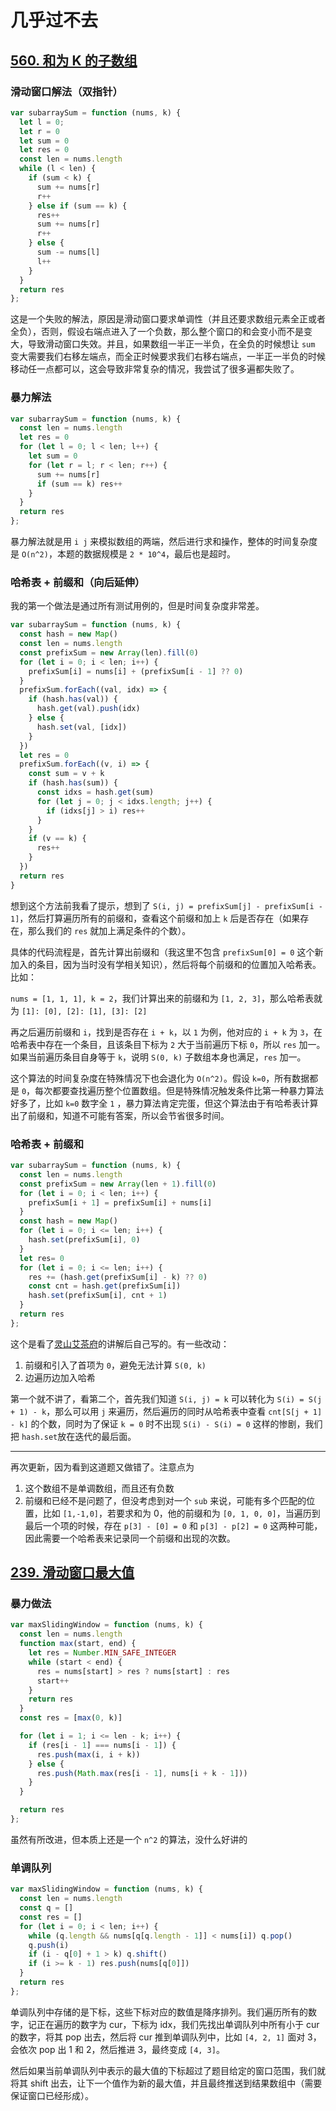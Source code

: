 # 几乎过不去

## [560. 和为 K 的子数组](https://leetcode.cn/problems/subarray-sum-equals-k/)

### 滑动窗口解法（双指针）

```JavaScript
var subarraySum = function (nums, k) {
  let l = 0;
  let r = 0
  let sum = 0
  let res = 0
  const len = nums.length
  while (l < len) {
    if (sum < k) {
      sum += nums[r]
      r++
    } else if (sum == k) {
      res++
      sum += nums[r]
      r++
    } else {
      sum -= nums[l]
      l++
    }
  }
  return res
};
```

这是一个失败的解法，原因是滑动窗口要求单调性（并且还要求数组元素全正或者全负），否则，假设右端点进入了一个负数，那么整个窗口的和会变小而不是变大，导致滑动窗口失效。并且，如果数组一半正一半负，在全负的时候想让 `sum` 变大需要我们右移左端点，而全正时候要求我们右移右端点，一半正一半负的时候移动任一点都可以，这会导致非常复杂的情况，我尝试了很多遍都失败了。

### 暴力解法

```JavaScript
var subarraySum = function (nums, k) {
  const len = nums.length
  let res = 0
  for (let l = 0; l < len; l++) {
    let sum = 0
    for (let r = l; r < len; r++) {
      sum += nums[r]
      if (sum == k) res++
    }
  }
  return res
};
```

暴力解法就是用 `i j` 来模拟数组的两端，然后进行求和操作，整体的时间复杂度是 `O(n^2)`，本题的数据规模是 `2 * 10^4`，最后也是超时。

### 哈希表 + 前缀和（向后延伸）

我的第一个做法是通过所有测试用例的，但是时间复杂度非常差。

```JavaScript
var subarraySum = function (nums, k) {
  const hash = new Map()
  const len = nums.length
  const prefixSum = new Array(len).fill(0)
  for (let i = 0; i < len; i++) {
    prefixSum[i] = nums[i] + (prefixSum[i - 1] ?? 0)
  }
  prefixSum.forEach((val, idx) => {
    if (hash.has(val)) {
      hash.get(val).push(idx)
    } else {
      hash.set(val, [idx])
    }
  })
  let res = 0
  prefixSum.forEach((v, i) => {
    const sum = v + k
    if (hash.has(sum)) {
      const idxs = hash.get(sum)
      for (let j = 0; j < idxs.length; j++) {
        if (idxs[j] > i) res++
      }
    }
    if (v == k) {
      res++
    }
  })
  return res
}
```

想到这个方法前我看了提示，想到了 `S(i, j) = prefixSum[j] - prefixSum[i - 1]`，然后打算遍历所有的前缀和，查看这个前缀和加上 `k` 后是否存在（如果存在，那么我们的 `res` 就加上满足条件的个数）。

具体的代码流程是，首先计算出前缀和（我这里不包含 `prefixSum[0] = 0` 这个新加入的条目，因为当时没有学相关知识），然后将每个前缀和的位置加入哈希表。比如：

`nums = [1, 1, 1], k = 2`，我们计算出来的前缀和为 `[1, 2, 3]`，那么哈希表就为 `[1]: [0], [2]: [1], [3]: [2]`

再之后遍历前缀和 `i`，找到是否存在 `i + k`，以 `1` 为例，他对应的 `i + k` 为 `3`，在哈希表中存在一个条目，且该条目下标为 `2` 大于当前遍历下标 `0`，所以 `res` 加一。如果当前遍历条目自身等于 `k`，说明 `S(0, k)` 子数组本身也满足，`res` 加一。

这个算法的时间复杂度在特殊情况下也会退化为 `O(n^2)`。假设 `k=0`，所有数据都是 `0`，每次都要查找遍历整个位置数组。但是特殊情况触发条件比第一种暴力算法好多了，比如 `k=0` 数字全 `1` ，暴力算法肯定完蛋，但这个算法由于有哈希表计算出了前缀和，知道不可能有答案，所以会节省很多时间。

### 哈希表 + 前缀和

```JavaScript
var subarraySum = function (nums, k) {
  const len = nums.length
  const prefixSum = new Array(len + 1).fill(0)
  for (let i = 0; i < len; i++) {
    prefixSum[i + 1] = prefixSum[i] + nums[i]
  }
  const hash = new Map()
  for (let i = 0; i <= len; i++) {
    hash.set(prefixSum[i], 0)
  }
  let res= 0
  for (let i = 0; i <= len; i++) {
    res += (hash.get(prefixSum[i] - k) ?? 0)
    const cnt = hash.get(prefixSum[i])
    hash.set(prefixSum[i], cnt + 1)
  }
  return res
};
```

这个是看了[灵山艾茶府](https://leetcode.cn/problems/subarray-sum-equals-k/solutions/2781031/qian-zhui-he-ha-xi-biao-cong-liang-ci-bi-4mwr)的讲解后自己写的。有一些改动：

1. 前缀和引入了首项为 `0`，避免无法计算 `S(0, k)`
2. 边遍历边加入哈希

第一个就不讲了，看第二个，首先我们知道 `S(i, j) = k` 可以转化为 `S(i) = S(j + 1) - k`，那么可以用 `j` 来遍历，然后遍历的同时从哈希表中查看 `cnt[S[j + 1] - k]` 的个数，同时为了保证 `k = 0` 时不出现 `S(i) - S(i) = 0` 这样的惨剧，我们把 `hash.set`放在迭代的最后面。

---

再次更新，因为看到这道题又做错了。注意点为

1. 这个数组不是单调数组，而且还有负数
2. 前缀和已经不是问题了，但没考虑到对一个 `sub` 来说，可能有多个匹配的位置，比如 `[1,-1,0]`，若要求和为 0，他的前缀和为 `[0, 1, 0, 0]`，当遍历到最后一个项的时候，存在 `p[3] - [0] = 0` 和 `p[3] - p[2] = 0` 这两种可能，因此需要一个哈希表来记录同一个前缀和出现的次数。

## [239. 滑动窗口最大值](https://leetcode.cn/problems/sliding-window-maximum/)

### 暴力做法

```javascript
var maxSlidingWindow = function (nums, k) {
  const len = nums.length
  function max(start, end) {
    let res = Number.MIN_SAFE_INTEGER
    while (start < end) {
      res = nums[start] > res ? nums[start] : res
      start++
    }
    return res
  }
  const res = [max(0, k)]

  for (let i = 1; i <= len - k; i++) {
    if (res[i - 1] === nums[i - 1]) {
      res.push(max(i, i + k))
    } else {
      res.push(Math.max(res[i - 1], nums[i + k - 1]))
    }
  }

  return res
};
```

虽然有所改进，但本质上还是一个 `n^2` 的算法，没什么好讲的

### 单调队列

```javascript
var maxSlidingWindow = function (nums, k) {
  const len = nums.length
  const q = []
  const res = []
  for (let i = 0; i < len; i++) {
    while (q.length && nums[q[q.length - 1]] < nums[i]) q.pop()
    q.push(i)
    if (i - q[0] + 1 > k) q.shift()
    if (i >= k - 1) res.push(nums[q[0]])
  }
  return res
};
```

单调队列中存储的是下标，这些下标对应的数值是降序排列。我们遍历所有的数字，记正在遍历的数字为 cur，下标为 idx，我们先找出单调队列中所有小于 cur 的数字，将其 pop 出去，然后将 cur 推到单调队列中，比如 `[4, 2, 1]` 面对 3，会依次 pop 出 1 和 2，然后推进 3，最终变成 `[4, 3]`。

然后如果当前单调队列中表示的最大值的下标超过了题目给定的窗口范围，我们就将其 shift 出去，让下一个值作为新的最大值，并且最终推送到结果数组中（需要保证窗口已经形成）。
